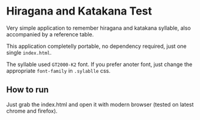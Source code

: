 # Hiragana and Katakana Test

Very simple application to remember hiragana and katakana syllable, also accompanied by a reference table.

This application completelly portable, no dependency required, just one single `index.html`.

The syllable used `GT2000-K2` font. If you prefer anoter font, just change the appropriate `font-family` in `.sylablle` css.


## How to run

Just grab the index.html and open it with modern browser (tested on latest chrome and firefox).
